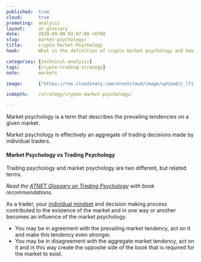 ```yaml
---
published:  true
cloud:      true
promoting:  analysis
layout:     at-glossary
date:       2020-09-09 03:07:00 +0700
slug:       market-psychology/
title:      Crypto Market Psychology
hook:       What is the definition of crypto market psychology and how is it formed?

categories: [technical-analysis]
tags:       [crypto-trading-strategy]
note:       markets

image:      ["https://res.cloudinary.com/atnetcloud/image/upload/c_lfill,g_north,h_360,w_700/v1599631413/atnet/__women/annie-spratt-IZX6InIQXJQ-unsplash_pmu8ph.jpg"]

indepth:    /strategy/crypto-market-psychology/

---
```


Market psychology is a term that describes the prevailing tendencies on a given market.

Market psychology is effectively an aggregate of trading decisions made by individual traders.

#### Market Psychology vs Trading Psychology

Trading psychology and market psychology are two different, but related terms.

*Read the [ATNET Glossary on Trading Psychology](/glossary/trading-psychology/) with book recommendations.*

As a trader, your [individual mindset](/glossary/trading-psychology/) and decision making process contributed to the existence of the market and in one way or another becomes an influence of the market psychology.

* You may be in agreement with the prevailing market tendency, act on it and make this tendency even stronger.
* You may be in disagreement with the aggregate market tendency, act on it and in this way create the opposite side of the book that is required for the market to exist.

